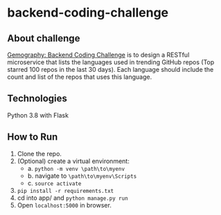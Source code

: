 # backend-coding-challenge

## About challenge
[Gemography: Backend Coding Challenge](https://github.com/gemography/backend-coding-challenge) is to design a RESTful microservice that lists the languages used in trending GitHub repos (Top starred 100 repos in the last 30 days). Each language should include the count and list of the repos that uses this language.

## Technologies
Python 3.8 with Flask

## How to Run
1. Clone the repo.
2. (Optional) create a virtual environment:
    * a. `python -m venv \path\to\myenv`
    * b. navigate to `\path\to\myenv\Scripts`
    * c. `source activate`
3. `pip install -r requirements.txt`
4. cd into app/ and `python manage.py run`
5. Open `localhost:5000` in browser.
